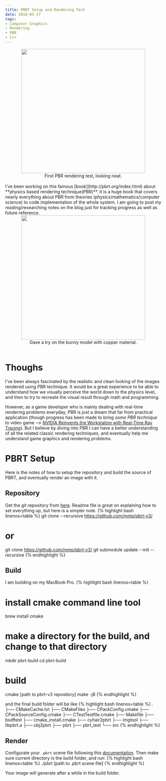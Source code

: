 ```yaml
---
title: PBRT Setup and Rendering Test
date: 2018-05-27
tags:
- Computer Graphics
- Rendering
- PBR
- C++
---
```

<!---
Featured image.
-->
<img src="{{ site.url }}/images/pbrt-sphere.jpg" height="400" style="display:block; margin:auto;">
<figcaption style="text-align: center;">First PBR rendering test, looking neat. </figcaption>
<br />
I've been working on this famous [book](http://pbrt.org/index.html) about **physics based rendering technique(PBR)**. It is a huge book that covers nearly everything about PBR from theories (physics/mathematics/computer science) to code implementation of the whole system. I am going to post my reading/researching notes on the blog just for tracking progress as well as future reference.

<!-- Image -->
<img src="{{ site.url }}/images/pbrt-bunny.jpg" width="400" height="400" style="display:block; margin:auto;">
<figcaption style="text-align: center;">Gave a try on the bunny model with copper material. </figcaption>
<br />

# Thoughs
I've been always fascinated by the realistic and clean looking of the images rendered using PBR technique. It would be a great experience to be able to understand how we visually perceive the world down to the physics level, and then to try to recreate the visual result through math and programming.

However, as a game developer who is mainly dealing with real-time rendering problems everyday, PBR is just a dream that far from practical application (though progress has been made to bring *some PBR technique* to video game --> [NVIDIA Reinvents the Workstation with Real-Time Ray Tracing](https://nvidianews.nvidia.com/news/nvidia-reinvents-the-workstation-with-real-time-ray-tracing)). But I believe by diving into PBR I can have a better understanding of all the related classic rendering techniques, and eventually help me understand game graphics and rendering problems.

# PBRT Setup
Here is the notes of how to setup the repository and build the source of PBRT, and eventually render an image with it.
## Repository
Get the git repository from [here](https://github.com/mmp/pbrt-v3). Readme file is great on explaining how to set everything up, but here is a simpler note.
{% highlight bash linenos=table %}
git clone --recursive https://github.com/mmp/pbrt-v3/
# or
git clone https://github.com/mmp/pbrt-v3/
git submodule update --init --recursive
{% endhighlight %}

## Build
I am building on my MacBook Pro.
{% highlight bash linenos=table %}
# install cmake command line tool
brew install cmake
# make a directory for the build, and change to that directory
mkdir pbrt-build
cd pbrt-build
# build
cmake [path to pbrt-v3 repository]
make -j8
{% endhighlight %}

and the final build folder will be like
{% highlight bash linenos=table %}
.
├── CMakeCache.txt
├── CMakeFiles
├── CPackConfig.cmake
├── CPackSourceConfig.cmake
├── CTestTestfile.cmake
├── Makefile
├── bsdftest
├── cmake_install.cmake
├── cyhair2pbrt
├── imgtool
├── libpbrt.a
├── obj2pbrt
├── pbrt
├── pbrt_test
└── src
{% endhighlight %}

## Render
Configurate your `.pbrt` scene file following this [documentation](http://pbrt.org/fileformat-v3.html#example). Then make sure current directory is the build folder, and run:
{% highlight bash linenos=table %}
./pbrt [path to .pbrt scene file]
{% endhighlight %}

Your image will generate after a while in the build folder.
